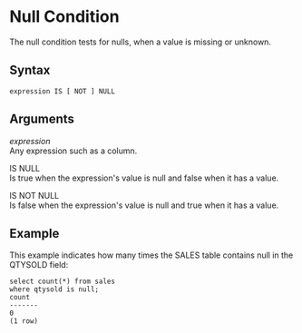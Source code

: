 # Null Condition<a name="r_null_condition"></a>

The null condition tests for nulls, when a value is missing or unknown\. 

## Syntax<a name="r_null_condition-synopsis"></a>

```
expression IS [ NOT ] NULL
```

## Arguments<a name="r_null_condition-arguments"></a>

 *expression*   
Any expression such as a column\. 

IS NULL   
Is true when the expression's value is null and false when it has a value\. 

 IS NOT NULL   
Is false when the expression's value is null and true when it has a value\. 

## Example<a name="r_null_condition-example"></a>

This example indicates how many times the SALES table contains null in the QTYSOLD field: 

```
select count(*) from sales
where qtysold is null;
count
-------
0
(1 row)
```